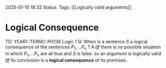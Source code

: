 2025-01-10 18:32
Status: 
Tags: [[Logically valid arguments]]
# Logical Consequence

TD: YEAR1::TERM2::PH136 Logic 1
Q: When is a sentence $S$ a logical consequence of the sentences $P_{1},\dots P_{n}$
?
A:_iff_ there is no possible situation in which  $P_{1},\dots P_{n}$ are all true and $S$ is false.
so an _argument_ is logically valid _iff_ its conclusion is a __logical consequence__ of its premises.
<!--ID: 1736534479132-->
